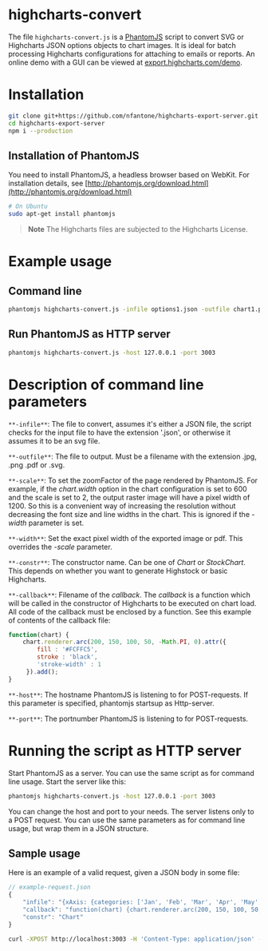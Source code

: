 # highcharts-convert
The file `highcharts-convert.js` is a [PhantomJS](http://phantomjs.org/) script to convert SVG or Highcharts JSON options objects to chart images. It is ideal for batch processing Highcharts configurations for attaching to emails or reports. An online demo with a GUI can be viewed at [export.highcharts.com/demo](http://export.highcharts.com/demo).

# Installation

```sh
git clone git+https://github.com/nfantone/highcharts-export-server.git
cd highcharts-export-server
npm i --production
```

## Installation of PhantomJS
You need to install PhantomJS, a headless browser based on WebKit. For installation details, see [http://phantomjs.org/download.html](http://phantomjs.org/download.html)

```sh
# On Ubuntu
sudo apt-get install phantomjs
```

> **Note**  The Highcharts files are subjected to the Highcharts License.

# Example usage
## Command line

```sh
phantomjs highcharts-convert.js -infile options1.json -outfile chart1.png -scale 2.5 -width 300 -constr Chart -callback callback.js
```

## Run PhantomJS as HTTP server

```sh
phantomjs highcharts-convert.js -host 127.0.0.1 -port 3003
```

# Description of command line parameters
`**-infile**`: The file to convert, assumes it's either a JSON file, the script checks for the input file to have the extension '.json', or otherwise it assumes it to be an svg file.

`**-outfile**`: The file to output. Must be a filename with the extension .jpg, .png .pdf or .svg.

`**-scale**`: To set the zoomFactor of the page rendered by PhantomJS. For example, if the _chart.width_ option in the chart configuration is set to 600 and the scale is set to 2, the output raster image will have a pixel width of 1200. So this is a convenient way of increasing the resolution without decreasing the font size and line widths in the chart. This is ignored if the _-width_ parameter is set.

`**-width**`: Set the exact pixel width of the exported image or pdf. This overrides the _-scale_ parameter.

`**-constr**`: The constructor name. Can be one of _Chart_ or _StockChart_. This depends on whether you want to generate Highstock or basic Highcharts.

`**-callback**`: Filename of the _callback_. The _callback_ is a function which will be called in the constructor of Highcharts to be executed on chart load. All code of the callback must be enclosed by a function. See this example of contents of the callback file:

```javascript
function(chart) {
    chart.renderer.arc(200, 150, 100, 50, -Math.PI, 0).attr({
        fill : '#FCFFC5',
        stroke : 'black',
        'stroke-width' : 1
     }).add();
}
```

`**-host**`: The hostname PhantomJS is listening to for POST-requests. If this parameter is specified, phantomjs startsup as Http-server.

`**-port**`: The portnumber PhantomJS is listening to for POST-requests.

# Running the script as HTTP server
Start PhantomJS as a server. You can use the same script as for command line usage. Start the server like this:

```sh
phantomjs highcharts-convert.js -host 127.0.0.1 -port 3003
```

You can change the host and port to your needs. The server listens only to a POST request. You can use the same parameters as for command line usage, but wrap them in a JSON structure.

## Sample usage
Here is an example of a valid request, given a JSON body in some file:

```javascript
// example-request.json
{
    "infile": "{xAxis: {categories: ['Jan', 'Feb', 'Mar', 'Apr', 'May', 'Jun', 'Jul', 'Aug', 'Sep', 'Oct', 'Nov', 'Dec']},series: [{data: [29.9, 71.5, 106.4, 129.2, 144.0, 176.0, 135.6, 148.5, 216.4, 194.1, 95.6, 54.4]}]};",
    "callback": "function(chart) {chart.renderer.arc(200, 150, 100, 50, -Math.PI, 0).attr({fill : '#FCFFC5',stroke : 'black','stroke-width' : 1}).add();}",
    "constr": "Chart"
}
```

```sh
curl -XPOST http://localhost:3003 -H 'Content-Type: application/json' -d @example-request.json
```
